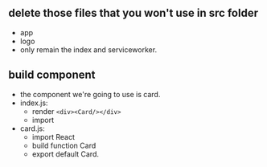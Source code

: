 ## delete those files that you won't use in src folder
- app
- logo
- only remain the index and serviceworker.

## build component

- the component we're going to use is card.
- index.js:
  - render ```<div><Card/></div>```
  - import
- card.js:
  - import React
  - build function Card
  - export default Card.
  
